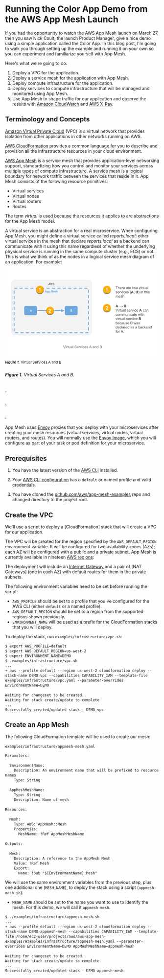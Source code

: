 # Running the Color App Demo from the AWS App Mesh Launch

If you had the opportunity to watch the AWS App Mesh launch on March 27, then you
saw Nick Coult, the launch Product Manager, give a nice demo using a simple
application called the Color App. In this blog post, I'm going to walk you through
setting up the example and running it on your own so you can experiment and
familiarize yourself with App Mesh.

Here's what we're going to do:

1. Deploy a VPC for the application.
2. Deploy a service mesh for the application with App Mesh.
3. Deploy compute infrastructure for the application.
4. Deploy services to compute infrastructure that will be managed and monitored using App Mesh.
5. Use App Mesh to shape traffic for our application and observe the results with
[Amazon CloudWatch] and [AWS X-Ray].

## Terminology and Concepts

[Amazon Virtual Private Cloud] (VPC) is a virtual network that provides isolation from
other applications in other networks running on AWS.

[AWS CloudFormation] provides a common language for you to describe and provision all the
infrastructure resources in your cloud environment.

[AWS App Mesh] is a service mesh that provides application-level networking support, standardizing how you control and monitor your services across multiple types of compute infrastructure. A service mesh is a logical boundary for network traffic between the services that reside in it. App Mesh consists of the following resource primitives:

* Virtual services
* Virtual nodes
* Virtual routers
* Routes

The term *virtual* is used because the resources it applies to are abstractions for the App Mesh model.

A virtual service is an abstraction for a real microservice. When configuring App Mesh, you might define a virtual service called *reports.local*; other virtual services in the mesh that declare *reports.local* as a backend can communicate with it using this name regardless of whether the underlying physical service is running in the same compute cluster (e.g., ECS) or not. This is what we think of as the nodes in a logical service mesh diagram of an application. For example:

![concepts-virtual-service](concepts-virtual-service.png)
<sup>***Figure 1.*** Virtual Services A and B.</sup>
###### ***Figure 1.*** Virtual Services A and B.
### .
### .
### .

App Mesh uses [Envoy] proxies that you deploy with your microservices after creating
your mesh resources (virtual services, virtual nodes, virtual routers, and routes).
You will normally use the [Envoy Image], which you will configure as part of your
task or pod definition for your microservice.

## Prerequisites

1. You have the latest version of the [AWS CLI] installed.

2. Your [AWS CLI configuration] has a `default` or named profile and valid credentials.

3. You have cloned the [github.com/aws/app-mesh-examples] repo and changed directory to the project root.

## Create the VPC

We'll use a script to deploy a [CloudFormation] stack that will create a VPC
for our application.

The VPC will be created for the region specified by the `AWS_DEFAULT_REGION` environment
variable. It will be configured for two availability zones (AZs); each AZ will be
configured with a public and a private subnet. App Mesh is currently available in
nineteen [AWS regions]:

The deployment will include an [Internet Gateway] and a pair of [NAT Gateways] (one
in each AZ) with default routes for them in the private subnets.

The following environment variables need to be set before running the script:

* `AWS_PROFILE` should be set to a profile that you've configured for the AWS CLI (either
`default` or a named profile).
* `AWS_DEFAULT_REGION` should be set to a region from the supported regions shown previously.
* `ENVIRONMENT_NAME` will be used as a prefix for the CloudFormation stacks that you will deploy.

To deploy the stack, run `examples/infrastructure/vpc.sh`:

```
$ export AWS_PROFILE=default
$ export AWS_DEFAULT_REGION=us-west-2
$ export ENVIRONMENT_NAME=DEMO
$ .examples/infrastructure/vpc.sh
...
+ aws --profile default --region us-west-2 cloudformation deploy --stack-name DEMO-vpc --capabilities CAPABILITY_IAM --template-file examples/infrastructure/vpc.yaml --parameter-overrides EnvironmentName=DEMO

Waiting for changeset to be created..
Waiting for stack create/update to complete
...
Successfully created/updated stack - DEMO-vpc
```

## Create an App Mesh

The following CloudFormation template will be used to create our mesh:

`examples/infrastructure/appmesh-mesh.yaml`

```
Parameters:

  EnvironmentName:
    Description: An environment name that will be prefixed to resource names
    Type: String

  AppMeshMeshName:
    Type: String
    Description: Name of mesh

Resources:

  Mesh:
    Type: AWS::AppMesh::Mesh
    Properties:
      MeshName: !Ref AppMeshMeshName

Outputs:

  Mesh:
    Description: A reference to the AppMesh Mesh
    Value: !Ref Mesh
    Export:
      Name: !Sub "${EnvironmentName}:Mesh"
```

We will use the same environment variables from the previous step, plus one
additional one (`MESH_NAME`), to deploy the stack using a script (`appmesh-mesh.sh`).

* `MESH_NAME` should be set to the name you want to use to identify the mesh. For this demo, we will call it `appmesh-mesh`.

```
$ ./examples/infrastructure/appmesh-mesh.sh
...
+ aws --profile default --region us-west-2 cloudformation deploy --stack-name DEMO-appmesh-mesh --capabilities CAPABILITY_IAM --template-file /home/ec2-user/projects/aws/aws-app-mesh-examples/examples/infrastructure/appmesh-mesh.yaml --parameter-overrides EnvironmentName=DEMO AppMeshMeshName=appmesh-mesh

Waiting for changeset to be created..
Waiting for stack create/update to complete
...
Successfully created/updated stack - DEMO-appmesh-mesh
```





[AWS CloudFormation]: https://aws.amazon.com/cloudformation/
[Amazon CloudWatch]: https://aws.amazon.com/cloudwatch/
[Amazon Virtual Private Cloud]: https://docs.aws.amazon.com/vpc/latest/userguide/what-is-amazon-vpc.html
[AWS App Mesh]: https://aws.amazon.com/app-mesh/
[AWS CLI]: https://docs.aws.amazon.com/cli/latest/userguide/cli-chap-install.html
[AWS CLI configuration]: https://docs.aws.amazon.com/cli/latest/userguide/cli-chap-configure.html
[AWS regions]: ./regions.md
[AWS X-Ray]: https://aws.amazon.com/xray/
[Envoy]: https://www.envoyproxy.io/ 
[Envoy Image]: https://docs.aws.amazon.com/app-mesh/latest/userguide/envoy.html
[github.com/aws/app-mesh-examples]: https://github.com/aws/aws-app-mesh-examples
[Internet Gateway]: https://docs.aws.amazon.com/vpc/latest/userguide/VPC_Internet_Gateway.html
[NAT Gateway]: https://docs.aws.amazon.com/vpc/latest/userguide/vpc-nat-gateway.html
